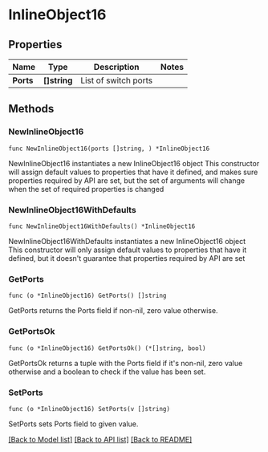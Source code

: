 # InlineObject16

## Properties

Name | Type | Description | Notes
------------ | ------------- | ------------- | -------------
**Ports** | **[]string** | List of switch ports | 

## Methods

### NewInlineObject16

`func NewInlineObject16(ports []string, ) *InlineObject16`

NewInlineObject16 instantiates a new InlineObject16 object
This constructor will assign default values to properties that have it defined,
and makes sure properties required by API are set, but the set of arguments
will change when the set of required properties is changed

### NewInlineObject16WithDefaults

`func NewInlineObject16WithDefaults() *InlineObject16`

NewInlineObject16WithDefaults instantiates a new InlineObject16 object
This constructor will only assign default values to properties that have it defined,
but it doesn't guarantee that properties required by API are set

### GetPorts

`func (o *InlineObject16) GetPorts() []string`

GetPorts returns the Ports field if non-nil, zero value otherwise.

### GetPortsOk

`func (o *InlineObject16) GetPortsOk() (*[]string, bool)`

GetPortsOk returns a tuple with the Ports field if it's non-nil, zero value otherwise
and a boolean to check if the value has been set.

### SetPorts

`func (o *InlineObject16) SetPorts(v []string)`

SetPorts sets Ports field to given value.



[[Back to Model list]](../README.md#documentation-for-models) [[Back to API list]](../README.md#documentation-for-api-endpoints) [[Back to README]](../README.md)


